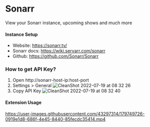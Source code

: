 # Sonarr

View your Sonarr instance, upcoming shows and much more

#### Instance Setup
- Website: https://sonarr.tv/
- Sonarr docs: https://wiki.servarr.com/sonarr
- Github: https://github.com/Sonarr/Sonarr

### How to get API Key?

1. Open http://sonarr-host-ip:host-port
2. Settings > General
![CleanShot 2022-07-19 at 08 32 26](https://user-images.githubusercontent.com/43297314/179751442-47887bd8-864a-4d3f-a1b0-045043c6b9af.png)
3. Copy API Key
![CleanShot 2022-07-19 at 08 32 40](https://user-images.githubusercontent.com/43297314/179751488-12bd4658-fa5d-43d5-82da-e9499db21357.png)

#### Extension Usage
https://user-images.githubusercontent.com/43297314/179749726-0919e1d8-686f-4e45-8440-85fecdc35414.mp4

